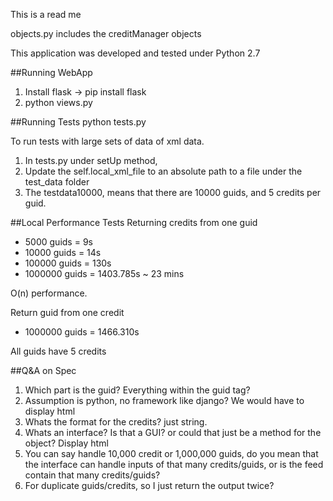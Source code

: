 This is a read me

objects.py includes the creditManager objects

This application was developed and tested under Python 2.7

##Running WebApp
1. Install flask -> pip install flask
2. python views.py

##Running Tests
python tests.py

To run tests with large sets of data of xml data. 

1. In tests.py under setUp method, 
2. Update the self.local_xml_file to an absolute path to a file under the test_data folder
3. The testdata10000, means that there are 10000 guids, and 5 credits per guid. 


##Local Performance Tests
Returning credits from one guid

* 5000 guids = 9s
* 10000 guids = 14s
* 100000 guids = 130s
* 1000000 guids = 1403.785s ~ 23 mins

O(n) performance. 

Return guid from one credit

* 1000000 guids = 1466.310s

All guids have 5 credits


##Q&A on Spec

1. Which part is the guid? Everything within the guid tag?
2. Assumption is python, no framework like django? We would have to display html
3. Whats the format for the credits? just string. 
4. Whats an interface? Is that a GUI? or could that just be a method for the object? Display html
5. You can say handle 10,000 credit or 1,000,000 guids, do you mean that the interface can handle inputs of that many credits/guids, or is the feed contain that many credits/guids?
6. For duplicate guids/credits, so I just return the output twice? 